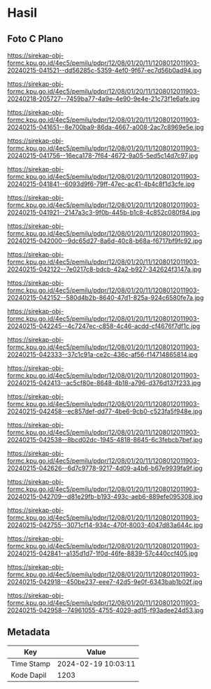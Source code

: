 # Hasil

## Foto C Plano

https://sirekap-obj-formc.kpu.go.id/4ec5/pemilu/pdpr/12/08/01/20/11/1208012011903-20240215-041521--dd56285c-5359-4ef0-9f67-ec7d56b0ad94.jpg

https://sirekap-obj-formc.kpu.go.id/4ec5/pemilu/pdpr/12/08/01/20/11/1208012011903-20240218-205727--7459ba77-4a9e-4e90-9e4e-21c73f1e6afe.jpg

https://sirekap-obj-formc.kpu.go.id/4ec5/pemilu/pdpr/12/08/01/20/11/1208012011903-20240215-041651--8e700ba9-86da-4667-a008-2ac7c8969e5e.jpg

https://sirekap-obj-formc.kpu.go.id/4ec5/pemilu/pdpr/12/08/01/20/11/1208012011903-20240215-041756--16eca178-7f64-4672-9a05-5ed5c14d7c97.jpg

https://sirekap-obj-formc.kpu.go.id/4ec5/pemilu/pdpr/12/08/01/20/11/1208012011903-20240215-041841--6093d9f6-79ff-47ec-ac41-4b4c8f1d3cfe.jpg

https://sirekap-obj-formc.kpu.go.id/4ec5/pemilu/pdpr/12/08/01/20/11/1208012011903-20240215-041921--2147a3c3-9f0b-445b-b1c8-4c852c080f84.jpg

https://sirekap-obj-formc.kpu.go.id/4ec5/pemilu/pdpr/12/08/01/20/11/1208012011903-20240215-042000--9dc65d27-8a6d-40c8-b68a-f6717bf9fc92.jpg

https://sirekap-obj-formc.kpu.go.id/4ec5/pemilu/pdpr/12/08/01/20/11/1208012011903-20240215-042122--7e0217c8-bdcb-42a2-b927-342624f3147a.jpg

https://sirekap-obj-formc.kpu.go.id/4ec5/pemilu/pdpr/12/08/01/20/11/1208012011903-20240215-042152--580d4b2b-8640-47d1-825a-924c6580fe7a.jpg

https://sirekap-obj-formc.kpu.go.id/4ec5/pemilu/pdpr/12/08/01/20/11/1208012011903-20240215-042245--4c7247ec-c858-4c46-acdd-cf4676f7df1c.jpg

https://sirekap-obj-formc.kpu.go.id/4ec5/pemilu/pdpr/12/08/01/20/11/1208012011903-20240215-042333--37c1c91a-ce2c-436c-af56-f14714865814.jpg

https://sirekap-obj-formc.kpu.go.id/4ec5/pemilu/pdpr/12/08/01/20/11/1208012011903-20240215-042413--ac5cf80e-8648-4b18-a796-d376d137f233.jpg

https://sirekap-obj-formc.kpu.go.id/4ec5/pemilu/pdpr/12/08/01/20/11/1208012011903-20240215-042458--ec857def-dd77-4be6-9cb0-c523fa5f948e.jpg

https://sirekap-obj-formc.kpu.go.id/4ec5/pemilu/pdpr/12/08/01/20/11/1208012011903-20240215-042538--8bcd02dc-1945-4818-8645-6c3febcb7bef.jpg

https://sirekap-obj-formc.kpu.go.id/4ec5/pemilu/pdpr/12/08/01/20/11/1208012011903-20240215-042626--6d7c9778-9217-4d09-a4b6-b67e9939fa9f.jpg

https://sirekap-obj-formc.kpu.go.id/4ec5/pemilu/pdpr/12/08/01/20/11/1208012011903-20240215-042709--d81e29fb-b193-493c-aeb6-889efe095308.jpg

https://sirekap-obj-formc.kpu.go.id/4ec5/pemilu/pdpr/12/08/01/20/11/1208012011903-20240215-042755--3071cf14-934c-470f-8003-4047d83a644c.jpg

https://sirekap-obj-formc.kpu.go.id/4ec5/pemilu/pdpr/12/08/01/20/11/1208012011903-20240215-042841--a135d1d7-1f0d-46fe-8839-57c440ccf405.jpg

https://sirekap-obj-formc.kpu.go.id/4ec5/pemilu/pdpr/12/08/01/20/11/1208012011903-20240215-042918--450be237-eee7-42d5-9e0f-6343bab1b02f.jpg

https://sirekap-obj-formc.kpu.go.id/4ec5/pemilu/pdpr/12/08/01/20/11/1208012011903-20240215-042958--74961055-4755-4029-ad15-f93adee24d53.jpg


## Metadata

| Key        | Value               |
| ---------- | ------------------- |
| Time Stamp | 2024-02-19 10:03:11 |
| Kode Dapil | 1203                |



